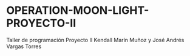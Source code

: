 # OPERATION-MOON-LIGHT-PROYECTO-II
Taller de programación Proyecto II Kendall Marín Muñoz y José Andrés Vargas Torres
